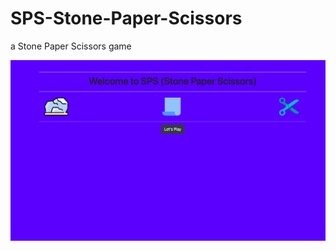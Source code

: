 # SPS-Stone-Paper-Scissors
a Stone Paper Scissors game
<p align="center">
  <img src="SS.png" title="hover text">
</p>
